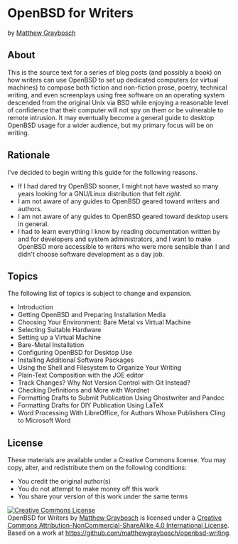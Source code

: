 # OpenBSD for Writers

by [Matthew Graybosch](https://www.matthewgraybosch.com)

## About

This is the source text for a series of blog posts (and possibly a book) on how writers can use OpenBSD to set up dedicated computers (or virtual machines) to compose both fiction and non-fiction prose, poetry, technical writing, and even screenplays using free software on an operating system descended from the original Unix via BSD while enjoying a reasonable level of confidence that their computer will not spy on them or be vulnerable to remote intrusion. It may eventually become a general guide to desktop OpenBSD usage for a wider audience, but my primary focus will be on writing.

## Rationale

I've decided to begin writing this guide for the following reasons.

* If I had dared try OpenBSD sooner, I might not have wasted so many years looking for a GNU/Linux distribution that felt *right*.
* I am not aware of any guides to OpenBSD geared toward writers and authors.
* I am not aware of any guides to OpenBSD geared toward desktop users in general.
* I had to learn everything I know by reading documentation written by and for developers and system administrators, and I want to make OpenBSD more accessible to writers who were more sensible than I and didn't choose software development as a day job.

## Topics

The following list of topics is subject to change and expansion.

* Introduction
* Getting OpenBSD and Preparing Installation Media
* Choosing Your Environment: Bare Metal vs Virtual Machine
* Selecting Suitable Hardware
* Setting up a Virtual Machine
* Bare-Metal Installation
* Configuring OpenBSD for Desktop Use
* Installing Additional Software Packages
* Using the Shell and Filesystem to Organize Your Writing
* Plain-Text Composition with the JOE editor
* Track Changes? Why Not Version Control with Git Instead?
* Checking Definitions and More with Wordnet
* Formatting Drafts to Submit Publication Using Ghostwriter and Pandoc
* Formatting Drafts for DIY Publication Using LaTeX
* Word Processing With LibreOffice, for Authors Whose Publishers Cling to Microsoft Word

## License

These materials are available under a Creative Commons license. You may copy, alter, and redistribute them on the following conditions:

* You credit the original author(s)
* You do not attempt to make money off this work
* You share your version of this work under the same terms

<a rel="license" href="http://creativecommons.org/licenses/by-nc-sa/4.0/"><img alt="Creative Commons License" style="border-width:0" src="https://i.creativecommons.org/l/by-nc-sa/4.0/88x31.png" /></a><br /><span xmlns:dct="http://purl.org/dc/terms/" href="http://purl.org/dc/dcmitype/Text" property="dct:title" rel="dct:type">OpenBSD for Writers</span> by <a xmlns:cc="http://creativecommons.org/ns#" href="https://www.matthewgraybosch.com" property="cc:attributionName" rel="cc:attributionURL">Matthew Graybosch</a> is licensed under a <a rel="license" href="http://creativecommons.org/licenses/by-nc-sa/4.0/">Creative Commons Attribution-NonCommercial-ShareAlike 4.0 International License</a>.<br />Based on a work at <a xmlns:dct="http://purl.org/dc/terms/" href="https://github.com/matthewgraybosch/openbsd-writing" rel="dct:source">https://github.com/matthewgraybosch/openbsd-writing</a>.
